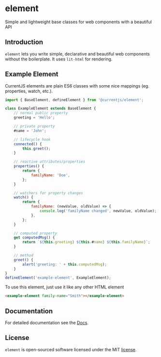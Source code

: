 # element

Simple and lightweight base classes for web components with a beautiful API

## Introduction

`element` lets you write simple, declarative and beautiful web components without the boilerplate. It uses `lit-html`
for rendering.

## Example Element

CurrentJS elements are plain ES6 classes with some nice mappings (eg. properties, watch, etc.).

```javascript
import { BaseElement, defineElement } from '@currentjs/element';

class ExampleElement extends BaseElement {
    // normal public property
    greeting = 'Hello';

    // private property
    #name = 'John';

    // lifecycle hook
    connected() {
        this.greet();
    }

    // reactive attributes/properties
    properties() {
        return {
            familyName: 'Doe',
        };
    }

    // watchers for property changes
    watch() {
        return {
            familyName: (newValue, oldValue) => {
                console.log('familyName changed', newValue, oldValue);
            },
        };
    }

    // computed property
    get computedMsg() {
        return `${this.greeting} ${this.#name} ${this.familyName}`;
    }

    // method
    greet() {
        alert('greeting: ' + this.computedMsg);
    }
}
defineElement('example-element', ExampleElement);
```

To use this element, just use it like any other HTML element

```html
<example-element family-name="Smith"></example-element>
```

## Documentation

For detailed documentation see the [Docs](docs/README.md).

## License

`element` is open-sourced software licensed under the MIT [license](LICENSE).
